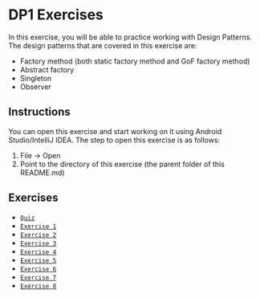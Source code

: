 # DP1 Exercises
In this exercise, you will be able to practice working with Design Patterns. The design patterns that are covered in this exercise are: 

* Factory method (both static factory method and GoF factory method)
* Abstract factory
* Singleton
* Observer

## Instructions

You can open this exercise and start working on it using Android Studio/IntelliJ IDEA. The step to open this exercise is as follows:
1. File -> Open 
2. Point to the directory of this exercise (the parent folder of this README.md)


## Exercises

* [`Quiz`](quiz.md)
* [`Exercise 1`](src/ch/epfl/sweng/dp1/ex1/README.md)
* [`Exercise 2`](src/ch/epfl/sweng/dp1/ex2/README.md)
* [`Exercise 3`](src/ch/epfl/sweng/dp1/ex3/README.md)
* [`Exercise 4`](src/ch/epfl/sweng/dp1/ex4/README.md)
* [`Exercise 5`](src/ch/epfl/sweng/dp1/ex5/README.md)
* [`Exercise 6`](src/ch/epfl/sweng/dp1/ex6/README.md)
* [`Exercise 7`](src/ch/epfl/sweng/dp1/ex7/README.md)
* [`Exercise 8`](src/ch/epfl/sweng/dp1/ex8/README.md)
